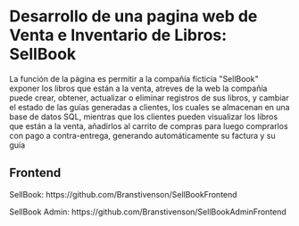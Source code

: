 <h1>Desarrollo de una pagina web de Venta e Inventario de Libros: SellBook</h1>
<p>La función de la página es permitir a la compañía ficticia "SellBook" exponer los libros que están a la venta, atreves de la web la compañía puede crear, obtener, 
  actualizar o eliminar registros de sus libros, y cambiar el estado de las guías generadas a clientes, los cuales se almacenan en una base de datos SQL, mientras que los 
  clientes pueden visualizar los libros que están a la venta, añadirlos al carrito de compras para luego comprarlos con pago a contra-entrega, generando automáticamente su 
  factura y su guía</p>
<h2>Frontend</h2>
<p>SellBook: https://github.com/Branstivenson/SellBookFrontend</p>
<p>SellBook Admin: https://github.com/Branstivenson/SellBookAdminFrontend</p>
